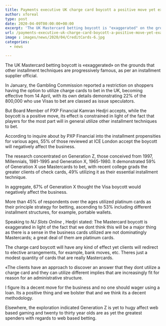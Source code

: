 ```yaml
---
title: Payments executive UK charge card boycott a positive move yet exaggerated
author: xforeal 
type: post
date: 2020-04-09T00:00:00+00:00
excerpt: 'The UK Mastercard betting boycott is "exaggerated" on the grounds that other installment techniques are progressively famous, as per an installment supplier executive '
url: /payments-executive-uk-charge-card-boycott-a-positive-move-yet-exaggerated/
image : images/news/2020/04/CreditCards-6.jpg
categories:
  - news

---
```

The UK Mastercard betting boycott is &#171;exaggerated&#187; on the grounds that other installment techniques are progressively famous, as per an installment supplier official. 

In January, the Gambling Commission reported a restriction on shoppers having the option to utilize charge cards to bet in the UK, becoming effective from 14 April, with its own details demonstrating 22&percnt; of the 800,000 who use Visas to bet are classed as issue speculators. 

But Board Member of PXP Financial Kamran Hedjri accepts, while the boycott is a positive move, its effect is constrained in light of the fact that players for the most part will in general utilize other installment techniques to bet. 

According to inquire about by PXP Financial into the installment propensities for various ages, 55&percnt; of those reviewed at ICE London accept the boycott will negatively affect the business. 

The research concentrated on Generation Z, those conceived from 1997, Millennials, 1981-1995 and Generation X, 1965-1980. It demonstrated 59&percnt; of Generation X use Mastercards to bet, with recent college grads the greater clients of check cards, 49&percnt; utilizing it as their essential installment technique. 

In aggregate, 67&percnt; of Generation X thought the Visa boycott would negatively affect the business. 

More than 45&percnt; of respondents over the ages utilized platinum cards as their principle strategy for betting, ascending to 53&percnt; including different installment structures, for example, portable wallets. 

Speaking to _NJ Slots Online_ , Hedjri stated: The Mastercard boycott is exaggerated in light of the fact that we dont think this will be a major thing as there is a sense in the business cards utilized are not dominatingly Mastercards; a great deal of them are platinum cards. 

The charge card boycott will have any kind of effect yet clients will redirect to elective arrangements, for example, bank moves, etc. Theres just a modest quantity of cards that are really Mastercards. 

&#171;The clients have an approach to discover an answer that they dont utilize a charge card and they can utilize different implies that are increasingly fit for reason for an administrative structure. 

I figure its a decent move for the business and no one should wager using a loan. Its a positive thing and we bolster that and we think its a decent methodology. 

Elsewhere, the exploration indicated Generation Z is yet to hugy affect web based gaming and twenty to thirty year olds are as yet the greatest spenders with regards to web based betting.
